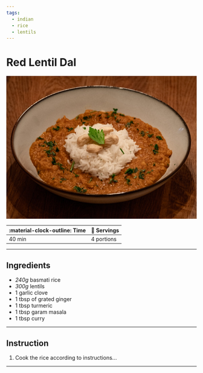 ```yaml
---
tags:
  - indian
  - rice
  - lentils
---
```


# Red Lentil Dal

![image](image.jpg)

| :material-clock-outline: Time | :fork_and_knife: Servings |
|-------------------------------|---------------------------|
| 40 min                        | 4 portions                |

---

## Ingredients

- _240g_ basmati rice
- _300g_ lentils
- 1 garlic clove
- 1 tbsp of grated ginger
- 1 tbsp turmeric
- 1 tbsp garam masala
- 1 tbsp curry

---

## Instruction

1. Cook the rice according to instructions...

---
